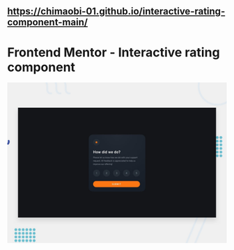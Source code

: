 ## https://chimaobi-01.github.io/interactive-rating-component-main/

# Frontend Mentor - Interactive rating component

![Design preview for the Interactive rating component coding challenge](./design/desktop-preview.jpg)

